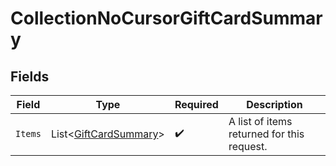 # CollectionNoCursorGiftCardSummary


## Fields

| Field                                                               | Type                                                                | Required                                                            | Description                                                         |
| ------------------------------------------------------------------- | ------------------------------------------------------------------- | ------------------------------------------------------------------- | ------------------------------------------------------------------- |
| `Items`                                                             | List<[GiftCardSummary](../../Models/Components/GiftCardSummary.md)> | :heavy_check_mark:                                                  | A list of items returned for this request.                          |
